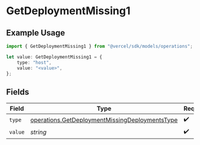 # GetDeploymentMissing1

## Example Usage

```typescript
import { GetDeploymentMissing1 } from "@vercel/sdk/models/operations";

let value: GetDeploymentMissing1 = {
    type: "host",
    value: "<value>",
};
```

## Fields

| Field                                                                                                            | Type                                                                                                             | Required                                                                                                         | Description                                                                                                      |
| ---------------------------------------------------------------------------------------------------------------- | ---------------------------------------------------------------------------------------------------------------- | ---------------------------------------------------------------------------------------------------------------- | ---------------------------------------------------------------------------------------------------------------- |
| `type`                                                                                                           | [operations.GetDeploymentMissingDeploymentsType](../../models/operations/getdeploymentmissingdeploymentstype.md) | :heavy_check_mark:                                                                                               | N/A                                                                                                              |
| `value`                                                                                                          | *string*                                                                                                         | :heavy_check_mark:                                                                                               | N/A                                                                                                              |